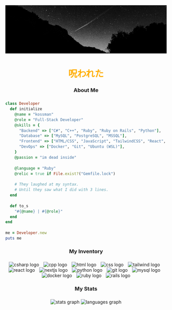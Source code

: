 <img src="blackwhite_sky.jpg" alt="sky" />

###

<h1 align="center">
  <span style="color: #FFAE00">呪われた</span>
</h1>

###

<h3 align="center">About Me</h3>

###

```ruby
class Developer
  def initialize
    @name = "kossman"
    @role = "Full-Stack Developer"
    @skills = {
      "Backend" => ["C#", "C++", "Ruby", "Ruby on Rails", "Python"],
      "Database" => ["MySQL", "PostgreSQL", "MSSQL"],
      "Frontend" => ["HTML/CSS", "JavaScript", "TailwindCSS", "React", "Astro (basic)", "Next.js (basic)", "SCSS"],
      "DevOps" => ["Docker", "Git", "Ubuntu (WSL)"],
    }
    @passion = "im dead inside"

    @language = "Ruby"
    @relic = true if File.exist?("Gemfile.lock")

    # They laughed at my syntax.
    # Until they saw what I did with 3 lines.
  end

  def to_s
    "#{@name} | #{@role}"
  end
end

me = Developer.new
puts me
```

###

<h3 align="center">My Inventory</h3>

###

<div align="center">
  <img src="https://skillicons.dev/icons?i=cs" height="60" alt="csharp logo"  />
  <img width="6" />
  <img src="https://skillicons.dev/icons?i=cpp" height="60" alt="cpp logo" />
  <img width="6" />
  <img src="https://skillicons.dev/icons?i=html" height="60" alt="html logo" />
  <img width="6" />
  <img src="https://skillicons.dev/icons?i=css" height="60" alt="css logo" />
  <img width="6" />
  <img src="https://skillicons.dev/icons?i=tailwind" height="60" alt="tailwind logo" />
  <img width="6" />
  <img src="https://skillicons.dev/icons?i=react" height="60" alt="react logo" />
  <img width="6" />
  <img src="https://skillicons.dev/icons?i=nextjs" height="60" alt="nextjs logo"  />
  <img width="6" />
  <img src="https://skillicons.dev/icons?i=py" height="60" alt="python logo"  />
  <img width="6" />
  <img src="https://skillicons.dev/icons?i=git" height="60" alt="git logo"  />
  <img width="6" />
  <img src="https://skillicons.dev/icons?i=mysql" height="60" alt="mysql logo"  />
  <img width="6" />
  <img src="https://skillicons.dev/icons?i=docker" height="60" alt="docker logo"  />
  <img width="6" />
  <img src="https://skillicons.dev/icons?i=ruby" height="60" alt="ruby logo"  />
  <img width="6" />
  <img src="https://skillicons.dev/icons?i=rails" height="60" alt="rails logo"  />
</div>

###

<h3 align="center">My Stats</h3>

###

<div align="center">
  <img src="https://github-readme-stats.vercel.app/api?username=stkossman&hide_title=false&hide_rank=false&show_icons=true&include_all_commits=true&count_private=true&disable_animations=false&theme=dark&locale=en&hide_border=false&order=1" height="150" alt="stats graph"  />
  <img src="https://github-readme-stats.vercel.app/api/top-langs?username=stkossman&locale=en&hide_title=false&layout=compact&card_width=320&langs_count=5&theme=dark&hide_border=false&order=2" height="150" alt="languages graph"  />
</div>

###
